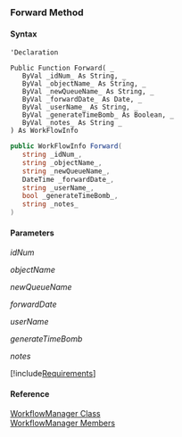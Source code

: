 ﻿### Forward Method

#### Syntax

```vbnet
'Declaration

Public Function Forward( _
   ByVal _idNum_ As String, _
   ByVal _objectName_ As String, _
   ByVal _newQueueName_ As String, _
   ByVal _forwardDate_ As Date, _
   ByVal _userName_ As String, _
   ByVal _generateTimeBomb_ As Boolean, _
   ByVal _notes_ As String _
) As WorkFlowInfo
```

```csharp
public WorkFlowInfo Forward( 
   string _idNum_,
   string _objectName_,
   string _newQueueName_,
   DateTime _forwardDate_,
   string _userName_,
   bool _generateTimeBomb_,
   string _notes_
)
```

#### Parameters

_idNum_

_objectName_

_newQueueName_

_forwardDate_

_userName_

_generateTimeBomb_

_notes_

[!include[Requirements](../partials/requirements.md)]

#### Reference

[WorkflowManager Class](fcSDK~FChoice.Foundation.Clarify.Workflow.WorkflowManager.md)  
[WorkflowManager Members](fcSDK~FChoice.Foundation.Clarify.Workflow.WorkflowManager_members.md)